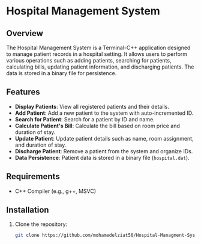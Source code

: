 # Hospital Management System

## Overview
The Hospital Management System is a Terminal-C++ application designed to manage patient records in a hospital setting. It allows users to perform various operations such as adding patients, searching for patients, calculating bills, updating patient information, and discharging patients. The data is stored in a binary file for persistence.

## Features
- **Display Patients**: View all registered patients and their details.
- **Add Patient**: Add a new patient to the system with auto-incremented ID.
- **Search for Patient**: Search for a patient by ID and name.
- **Calculate Patient's Bill**: Calculate the bill based on room price and duration of stay.
- **Update Patient**: Update patient details such as name, room assignment, and duration of stay.
- **Discharge Patient**: Remove a patient from the system and organize IDs.
- **Data Persistence**: Patient data is stored in a binary file (`hospital.dat`).

## Requirements
- C++ Compiler (e.g., g++, MSVC)

## Installation
1. Clone the repository:
   ```bash
   git clone https://github.com/mohamedelziat50/Hospital-Managment-System-MIU.git